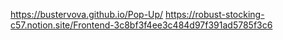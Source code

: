 https://bustervova.github.io/Pop-Up/
https://robust-stocking-c57.notion.site/Frontend-3c8bf3f4ee3c484d97f391ad5785f3c6
